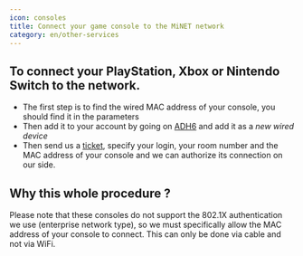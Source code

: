 ```yaml
---
icon: consoles
title: Connect your game console to the MiNET network
category: en/other-services
---
```


## To connect your PlayStation, Xbox or Nintendo Switch to the network.

- The first step is to find the wired MAC address of your console, you should find it in the parameters
- Then add it to your account by going on [ADH6](https://adh6.minet.net/) and add it as a  *new wired device*
- Then send us a [ticket](https://tickets.minet.net/), specify your login, your room number and the MAC address of your console and we can authorize its connection on our side.

## Why this whole procedure ?

Please note that these consoles do not support the 802.1X authentication we use (enterprise network type), so we must specifically allow the MAC address of your console to connect. This can only be done via cable and not via WiFi.